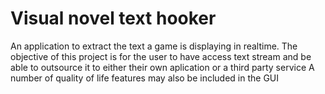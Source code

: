 # Visual novel text hooker
An application to extract the text a game is displaying in realtime. 
The objective of this project is for the user to have access text stream and be able to outsource it to either their own aplication or a third party service
A number of quality of life features may also be included in the GUI